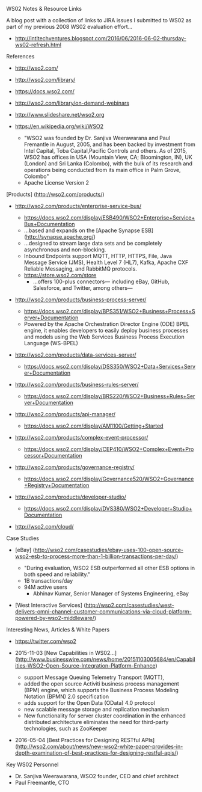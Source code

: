 WS02 Notes & Resource Links

A blog post with a collection of links to JIRA issues I submitted to WS02 as part of my previous 2008 WS02 evaluation effort...
* http://intltechventures.blogspot.com/2016/06/2016-06-02-thursday-ws02-refresh.html


References
* http://wso2.com/
* http://wso2.com/library/
* https://docs.wso2.com/
* http://wso2.com/library/on-demand-webinars
* http://www.slideshare.net/wso2.org

* https://en.wikipedia.org/wiki/WSO2
  * "WSO2 was founded by Dr. Sanjiva Weerawarana and Paul Fremantle in August, 2005, and has been backed by investment from Intel Capital, Toba Capital,Pacific Controls and others. As of 2015, WSO2 has offices in USA (Mountain View, CA; Bloomington, IN), UK (London) and Sri Lanka (Colombo), with the bulk of its research and operations being conducted from its main office in Palm Grove, Colombo"
  * Apache License Version 2

[Products] (http://wso2.com/products/)
* http://wso2.com/products/enterprise-service-bus/
  * https://docs.wso2.com/display/ESB490/WSO2+Enterprise+Service+Bus+Documentation
  * ...based and expands on the [Apache Synapse ESB] (http://synapse.apache.org/)
  * ...designed to stream large data sets and be completely asynchronous and non-blocking. 
  * Inbound Endpoints support MQTT, HTTP, HTTPS, File, Java Message Service (JMS), Health Level 7 (HL7), Kafka, Apache CXF Reliable Messaging, and RabbitMQ protocols. 
  * https://store.wso2.com/store 
    * ...offers 100-plus connectors— including eBay, GitHub, Salesforce, and Twitter, among others—

* http://wso2.com/products/business-process-server/
  * https://docs.wso2.com/display/BPS351/WSO2+Business+Process+Server+Documentation
  * Powered by the Apache Orchestration Director Engine (ODE) BPEL engine, it enables developers to easily deploy business processes and models using the Web Services Business Process Execution Language (WS-BPEL)

* http://wso2.com/products/data-services-server/
  * https://docs.wso2.com/display/DSS350/WSO2+Data+Services+Server+Documentation

* http://wso2.com/products/business-rules-server/
  * https://docs.wso2.com/display/BRS220/WSO2+Business+Rules+Server+Documentation

* http://wso2.com/products/api-manager/
  * https://docs.wso2.com/display/AM1100/Getting+Started 

* http://wso2.com/products/complex-event-processor/
  * https://docs.wso2.com/display/CEP410/WSO2+Complex+Event+Processor+Documentation

* http://wso2.com/products/governance-registry/
  * https://docs.wso2.com/display/Governance520/WSO2+Governance+Registry+Documentation

* http://wso2.com/products/developer-studio/
  * https://docs.wso2.com/display/DVS380/WSO2+Developer+Studio+Documentation

* http://wso2.com/cloud/


Case Studies
* [eBay] (http://wso2.com/casestudies/ebay-uses-100-open-source-wso2-esb-to-process-more-than-1-billion-transactions-per-day/)
  * "During evaluation, WSO2 ESB outperformed all other ESB options in both speed and reliability."
  * 1B transactions/day
  * 94M active users
    * Abhinav Kumar, Senior Manager of Systems Engineering, eBay

* [West Interactive Services] (http://wso2.com/casestudies/west-delivers-omni-channel-customer-communications-via-cloud-platform-powered-by-wso2-middleware/)



Interesting News, Articles & White Papers
* https://twitter.com/wso2
* 2015-11-03 [New Capabilities in WS02...] (http://www.businesswire.com/news/home/20151103005684/en/Capabilities-WSO2-Open-Source-Integration-Platform-Enhance)
  * support Message Queuing Telemetry Transport (MQTT),
  * added the open source Activiti business process management (BPM) engine, which supports the Business Process Modeling Notation (BPMN) 2.0 specification
  * adds support for the Open Data (OData) 4.0 protocol
  * new scalable message storage and replication mechanism
  * New functionality for server cluster coordination in the enhanced distributed architecture eliminates the need for third-party technologies, such as ZooKeeper

* 2016-05-04 [Best Practices for Designing RESTful APIs] (http://wso2.com/about/news/new-wso2-white-paper-provides-in-depth-examination-of-best-practices-for-designing-restful-apis/)



Key WS02 Personnel
* Dr. Sanjiva Weerawarana, WSO2 founder, CEO and chief architect
* Paul Freemantle, CTO

